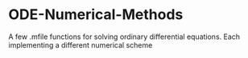 # ODE-Numerical-Methods
A few .mfile functions for solving ordinary differential equations. Each implementing a different numerical scheme
